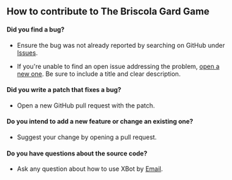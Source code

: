 ## How to contribute to The Briscola Gard Game

#### **Did you find a bug?**

* Ensure the bug was not already reported by searching on GitHub under [Issues](https://github.com/Pymetheus/XBot_Pimetheus/issues).

* If you're unable to find an open issue addressing the problem, [open a new one](https://github.com/Pymetheus/XBot_Pimetheus/issues/new).
  Be sure to include a title and clear description.

#### **Did you write a patch that fixes a bug?**

* Open a new GitHub pull request with the patch.

#### **Do you intend to add a new feature or change an existing one?**

* Suggest your change by opening a pull request.

#### **Do you have questions about the source code?**

* Ask any question about how to use XBot by [Email](mailto:github.senate902@passfwd.com).
